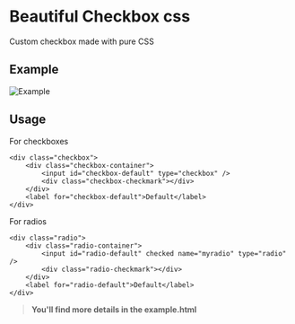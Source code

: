 # Beautiful Checkbox css
Custom checkbox made with pure CSS

## Example
![Example](https://shurimages.com/u/FGnTN.png)

## Usage

For checkboxes
```
<div class="checkbox">
	<div class="checkbox-container">
		<input id="checkbox-default" type="checkbox" />
		<div class="checkbox-checkmark"></div>
	</div>
	<label for="checkbox-default">Default</label>
</div>
```

For radios
```
<div class="radio">
	<div class="radio-container">
		<input id="radio-default" checked name="myradio" type="radio" />
		<div class="radio-checkmark"></div>
	</div>
	<label for="radio-default">Default</label>
</div>
```

> **You'll find more details in the example.html**